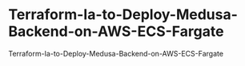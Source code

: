 # Terraform-Ia-to-Deploy-Medusa-Backend-on-AWS-ECS-Fargate
Terraform-Ia-to-Deploy-Medusa-Backend-on-AWS-ECS-Fargate
